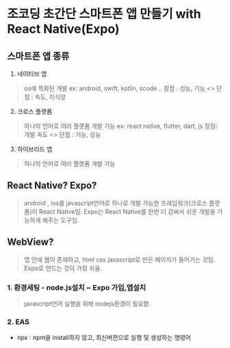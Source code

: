 # 조코딩 초간단 스마트폰 앱 만들기 with React Native(Expo)

## 스마트폰 앱 종류
1. 네이티브 앱 
> os에 특화된 개발 
> ex: android, swift, kotlin, scode .. 
> 장점 : 성능, 기능 <> 단점 : 속도, 지식양

2. 크로스 플랫폼
> 하나의 언어로 여러 플랫폼 개발 가능
> ex: react native, flutter, dart, js
> 장점: 개발 속도 <> 단점 : 기능, 성능

3. 하이브리드 앱 
> 하나의 언어로 여러 플랫폼 개발 가능 

## React Native? Expo?
> android , ios를 javascript언어로 하나로 개발 가능한 프레임워크(크로스 플랫폼)이 React Native임.
> Expo는 React Native를 한번 더 감싸서 쉬운 개발을 가능하게 해주는 도구임.

## WebView? 
> 앱 안에 웹이 존재하고, html css javascript로 만든 페이지가 들어가는 것임. 
> Expo로 만드는 것이 가장 쉬움.


### 1. 환경세팅 - node.js설치 ~ Expo 가입,앱설치
> javascript언어 실행을 위해 nodejs환경이 필요함.

### 2. EAS

* npx : npm을 install하지 않고, 최신버전으로 실행 및 생성하는 명령어

